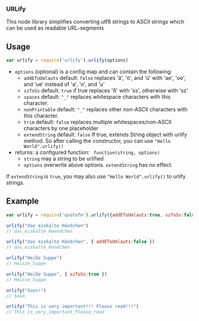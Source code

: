 ### URLify

This node library simplifies converting utf8 strings to ASCII strings which can be used as readable URL-segments


## Usage

``` javascript
var urlify = require('urlify').urlify(options)
```

* ```options``` (optional) is a config map and can contain the following:
  * ```addEToUmlauts``` default: ```false```
    replaces 'ä', 'ö', and 'ü' with 'ae', 'oe', and 'ue' instead of 'a', 'o', and 'u'
  * ```szToSs``` default: ```true```
    if true replaces 'ß' with 'ss', otherwise with 'sz'
  * ```spaces``` default: ```"_"```
    replaces whitespace characters with this character.
  * ```nonPrintable``` default: ```"_"```
    replaces other non-ASCII characters with this character.
  * ```trim``` default: ```false```
    replaces multiple whitespaces/non-ASCII characters by one placeholder
  * ```extendString``` default: ```false```
    If true, extends String object with urlify method.
    So after calling the constructor, you can use ```"Hello World".urlify()```
* returns: a configured function: ``` function(string, options)```
  * ```string``` may a string to be urlified
  * ```options``` overwrite above options. ```extendString``` has no effect.

If ```extendString``` is ```true```, you may also use ```"Hello World".urlify()```
to urlify strings.

## Example

``` javascript
var urlify = require('quotefm').urlify({addEToUmlauts:true, szToSs:false, spaces:"_", nonPrintable:"_", trim:true});

urlify("das eiskalte Händchen")
// das_eiskalte_Haendchen 

urlify("das eiskalte Händchen", { addEToUmlauts:false })
// das_eiskalte_Handchen 

urlify("Heiße Suppe")
// Heisze_Suppe

urlify("Heiße Suppe", { szToSs:true })
// Heisse_Suppe

urlify("Soon!")
// Soon

urlify("This is very important!!! Please read!!!")
// This_is_very_important_Please_read
```
